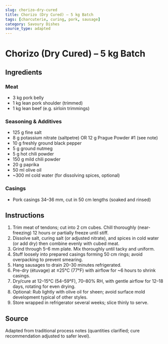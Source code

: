 ```yaml
---
slug: chorizo-dry-cured
title: Chorizo (Dry Cured) – 5 kg Batch
tags: [charcuterie, curing, pork, sausage]
category: Savoury Dishes
source_type: adapted
---
```


# Chorizo (Dry Cured) – 5 kg Batch

## Ingredients

### Meat

- 3 kg pork belly
- 1 kg lean pork shoulder (trimmed)
- 1 kg lean beef (e.g. sirloin trimmings)

### Seasoning & Additives

- 125 g fine salt
- 8 g potassium nitrate (saltpetre) OR 12 g Prague Powder #1 (see note)
- 10 g freshly ground black pepper
- 5 g ground nutmeg
- 5 g hot chili powder
- 150 g mild chili powder
- 20 g paprika
- 50 ml olive oil
- ~300 ml cold water (for dissolving spices, optional)

### Casings

- Pork casings 34–36 mm, cut in 50 cm lengths (soaked and rinsed)

## Instructions

1. Trim meat of tendons; cut into 2 cm cubes. Chill thoroughly (near-freezing) 12 hours or partially freeze until stiff.
2. Dissolve salt, curing salt (or adjusted nitrate), and spices in cold water (or add dry) then combine evenly with cubed meat.
3. Grind through 5–6 mm plate. Mix thoroughly until tacky and uniform.
4. Stuff loosely into prepared casings forming 50 cm rings; avoid overpacking to prevent smearing.
5. Hang sausages to drain 20–30 minutes refrigerated.
6. Pre-dry (étuvage) at ≤25°C (77°F) with airflow for ~6 hours to shrink casings.
7. Dry/cure at 12–15°C (54–59°F), 70–80% RH, with gentle airflow for 12–18 days, rotating for even drying.
8. Optional: Rub lightly with olive oil for sheen; avoid surface mold development typical of other styles.
9. Store wrapped in refrigerator several weeks; slice thinly to serve.

## Source

Adapted from traditional process notes (quantities clarified; cure recommendation adjusted to safer level).
